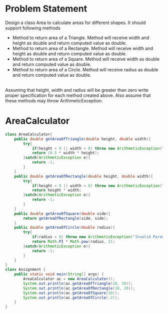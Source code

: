 # Problem Statement
Design a class Area to calculate areas for different shapes. It should support following methods
- Method to return area of a Triangle. Method will receive width and height as double and return computed value as double.
- Method to return area of a Rectangle. Method will receive width and height as double and return computed value as double.
- Method to return area of a Square. Method will receive width as double and return computed value as double.
- Method to return area of a Circle. Method will receive radius as double and return computed value as double.

<br>
Assuming that height, width and radius will be greater than zero write proper specification for each method created above. Also assume that these methods may throw ArithmeticException.

# AreaCalculator

```java
class AreaCalculator{
	public double getAreaOfTriangle(double height, double width){
		try{
			if(height < 0 || width < 0) throw new ArithmeticException("Invalid Parameters");
			return (0.5 * width * height);
		}catch(ArithmeticException e){
			return -1;
		}
	}
	public double getAreaOfRectangle(double height, double width){
		try{
			if(height < 0 || width < 0) throw new ArithmeticException("Invalid Parameters");
			return height * width;
		}catch(ArithmeticException e){
			return -1;
		}
	}
	public double getAreaOfSquare(double side){
		return getAreaOfRectangle(side, side);
	}
	public double getAreaOfCircle(double radius){
		try{
			if(radius < 0) throw new ArithmeticException("Invalid Parameter");
			return Math.PI * Math.pow(radius, 2);
		}catch(ArithmeticException e){
			return -1;
		}
	}
}
class Assignment {
	public static void main(String[] args) {
		AreaCalculator ac = new AreaCalculator();
		System.out.println(ac.getAreaOfTriangle(10, 20));
		System.out.println(ac.getAreaOfRectangle(10, 20));
		System.out.println(ac.getAreaOfSquare(10));
		System.out.println(ac.getAreaOfCircle(-2));
	}
}
```